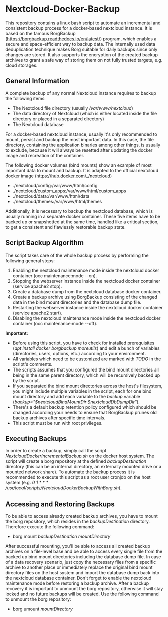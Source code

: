 # Nextcloud-Docker-Backup

This repository contains a linux bash script to automate an incremental and consistent backup process for a docker-based nextcloud instance.
It is based on the famous BorgBackup (https://borgbackup.readthedocs.io/en/latest/) program, which enables a secure and space-efficient way to backup data.
The internally used data deduplication technique makes Borg suitable for daily backups since only changes are stored. 
It also supports the encryption of the created backup archives to grant a safe way of storing them on not fully trusted targets, e.g. cloud storages.

## General Information

A complete backup of any normal Nextcloud instance requires to backup the following items:

- The Nextcloud file directory (usually */var/www/nextcloud*) 
- The data directory of Nextcloud (which is either located inside the file directory or placed in a separated directory)
- The Nextcloud database

For a docker-based nextcloud instance, usually it's only recommended to mount, persist and backup the most important data.
In this case, the file directory, containing the application binaries among other things, is usually to exclude, because it will always be resetted after updating the docker image and recreation of the container.

The following docker volumes (bind mounts) show an example of most important data to mount and backup.
It is adapted to the official nextcloud docker image (https://hub.docker.com/_/nextcloud)

- ./nextcloud/config:/var/www/html/config
- ./nextcloud/custom_apps:/var/www/html/custom_apps
- ./nextcloud/data:/var/www/html/data
- ./nextcloud/themes:/var/www/html/themes

Additionally, it is necessary to backup the nextcloud database, which is usually running in a separate docker container.
These five items have to be backed up or snapshotted at the same time, handled like a critical section, to get a consistent and flawlessly restorable backup state.

## Script Backup Algorithm

The script takes care of the whole backup process by performing the following general steps:

1. Enabling the nextcloud maintenance mode inside the nextcloud docker container (occ maintenance:mode --on).
2. Stopping the webserver instance inside the nextcloud docker container (service apache2 stop).
3. Create a database dump from the nextcloud database docker container.
4. Create a backup archive using BorgBackup consisting of the changed data in the bind mount directories and the database dump file.
5. Restarting the webserver instance inside the nextcloud docker container (service apache2 start).
6. Disabling the nextcloud maintenance mode inside the nextcloud docker container (occ maintenance:mode --off).


**Important:**

- Before using this script, you have to check for installed prerequisites (*apt install docker borgbackup moreutils*) and edit a bunch of variables (directories, users, options, etc.) according to your environment.
- All variables which need to be customized are marked with *TODO* in the script's comments.
- The scripts assumes that you configured the bind mount directories all being in the same parent directory, which will be recursively backed up by the script.
- If you separated the bind mount directories across the host's filesystem, you might include multiple variables in the script, each for one bind mount directory and add each variable to the *backup* variable (*backup="$nextcloudBindMountDir $nextcloudDbDumpDir"*).
- There's a default backup retention policy configured which should be changed according your needs to ensure that BorgBackup prunes old backup archives after specific time intervals.
- This script must be run with root privileges.

## Executing Backups

In order to create a backup, simply call the script *NextcloudDockerIncrementalBackup.sh* on the docker host system.
The script will create a borg repository at the defined *backupDestination* directory (this can be an internal directory, an externally mounted drive or a mounted network share).
To automate the backup process it is recommended to execute this script as a root user cronjob on the host system (e.g. *0 1 * * * /usr/local/scripts/NextcloudDockerBackupWithBorg.sh*).

## Accessing and Restoring Backups

To be able to access already created backup archives, you have to mount the borg repository, which resides in the *backupDestination* directory.
Therefore execute the following command:

- borg mount *backupDestination* *mountDirectory*

After successful mounting, you'll be able to access all created backup archives on a file-level base and be able to access every single file from the backed up bind mount directories including the database dump file. In case of a data recovery scenario, just copy the necessary files from a specific archive to another place or immediately replace the original bind mount directory files on the host system and import the database dump back into the nextcloud database container. Don't forget to enable the nextcloud maintenance mode before restoring a backup archive.
After a backup recovery it is important to unmount the borg repository, otherwise it will stay locked and no future backups will be created.
Use the following command to unmount the borg repository:

- borg umount *mountDirectory*
